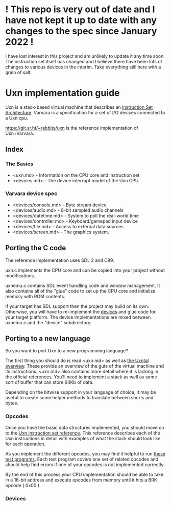 # ! This repo is very out of date and I have not kept it up to date with any changes to the spec since January 2022 !
I have lost interest in this project and am unlikely to update it any time soon. The instruction set itself has changed and I believe there have been lots of changes to various devices in the interim. Take everything still here with a grain of salt.

# Uxn implementation guide

Uxn is a stack-based virtual machine that describes an [Instruction Set Architecture](https://en.wikipedia.org/wifi/Instruction_set_architecture).
Varvara is a specification for a set of I/O devices connected to a Uxn cpu.

<https://git.sr.ht/~rabbits/uxn> is the reference implementation of Uxn+Varvara.

## Index

### The Basics
- <uxn.md> - Information on the CPU core and instruction set
- <devices.md> - The device interrupt model of the Uxn CPU

### <devices> Varvara device spec
- <devices/console.md> - Byte stream device
- <devices/audio.md> - 8-bit sampled audio channels
- <devices/datetime.md> - System to poll the real-world time
- <devices/controller.md> - Keyboard/gamepad input device
- <devices/file.md> - Access to external data sources
- <devices/screen.md> - The graphics system.

## Porting the C code

The reference implementation uses SDL 2 and C89.

uxn.c implements the CPU core and can be copied into your project without modifications.

uxnemu.c contains SDL event handling code and window management.
It also contains all of the "glue" code to set up the CPU core and initialize memory with
ROM contents.

If your target has SDL support then the project may build on its own.
Otherwise, you will have to re-implement the [devices](devices/) and glue code
for your target platform. The device implementations are mixed between uxnemu.c and the
"device" subdirectory. 

## Porting to a new language
So you want to port Uxn to a new programming language?

The first thing you should do is read <uxn.md> as well as [the Uxntal overview](https://wiki.xxiivv.com/site/uxntal.html).
These provide an overview of the guts of the virtual machine and its instructions.
<uxn.md> also contains more detail where it is lacking in the official references.
You'll need to implement a stack as well as some sort of buffer that can store 64Kb of data.

Depending on the bitwise support in your language of choice, it may be useful to create
some helper methods to translate between shorts and bytes.

### Opcodes

Once you have the basic data structures implemented, you should move on to the [Uxn instruction set reference](https://wiki.xxiivv.com/site/uxntal_reference.html).
This reference describes each of the Uxn instructions in detail with examples of what the
stack should look like for each operation.

As you implement the different opcodes, you may find it helpful to run [these test programs](https://github.com/DeltaF1/uxn-instruction-tests).
Each test program covers one set of related opcodes and should help find errors if one of
your opcodes is not implemented correctly.

By the end of this process your CPU implementation should be able to take in a
16-bit address and execute opcodes from memory until it hits a BRK opcode ( 0x00 )

### Devices


